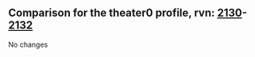 ## Comparison for the theater0 profile, rvn: [2130](https://github.com/PRO100KatYT/FortniteProfileRevisions/tree/main/profiles/theater0/2130%20theater0.json)-[2132](https://github.com/PRO100KatYT/FortniteProfileRevisions/tree/main/profiles/theater0/2132%20theater0.json)

No changes
